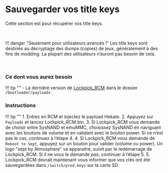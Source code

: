 # Sauvegarder vos title keys
Cette section est pour récupérer vos title keys.

&nbsp;

!!! danger "Seulement pour utilisateurs avancés !"
	Les title keys sont destinés au décryptage des dumps (copies) de jeux, généralement à des fins de modding. La plupart des utilisateurs n’auront pas besoin de cela.

&nbsp;

### Ce dont vous aurez besoin

!!! tip ""
	- La dernière version de [Lockpick_RCM](https://github.com/shchmue/Lockpick_RCM) dans le dossier `/bootloader/payloads`

### Instructions

!!! tip ""
    1. Entrez en RCM et injectez le payload Hekate.
    2. Appuyez sur `Payloads` et lancez Lockpick_RCM.bin.
    3. Si Lockpick_RCM vous demande de choisir entre SysNAND et emuMMC, choisissez SysNAND en naviguant avec les boutons de volume et en validant avec le bouton power. Si ce n’est pas le cas, continuez à l’étape 4.
    4. Si Lockpick_RCM vous demande de `Reboot to Sept`, appuyez sur un bouton pour valider (volume ou power). Un logo "sept by Atmosphere" va apparaitre, suivit par le redémarrage de Lockpick_RCM. Si il ne vous le demande *pas*, continuer à l’étape 5.
    5. Lockpick_RCM devrait maintenant vous informer que vos clés ont été sauvegardées dans `/switch/prod.keys` sur la carte SD.

